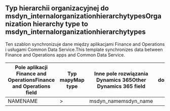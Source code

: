 ## <a name="organization-hierarchy-type-to-msdyn_internalorganizationhierarchytypes"></a><span data-ttu-id="0b49e-101">Typ hierarchii organizacyjnej do msdyn_internalorganizationhierarchytypes</span><span class="sxs-lookup"><span data-stu-id="0b49e-101">Organization hierarchy type to msdyn_internalorganizationhierarchytypes</span></span>

<span data-ttu-id="0b49e-102">Ten szablon synchronizuje dane między aplikacjami Finance and Operations i usługami Common Data Service.</span><span class="sxs-lookup"><span data-stu-id="0b49e-102">This template synchronizes data between Finance and Operations apps and Common Data Service.</span></span>

<span data-ttu-id="0b49e-103">Pole aplikacji Finance and Operations</span><span class="sxs-lookup"><span data-stu-id="0b49e-103">Finance and Operations field</span></span> | <span data-ttu-id="0b49e-104">Typ mapy</span><span class="sxs-lookup"><span data-stu-id="0b49e-104">Map type</span></span> | <span data-ttu-id="0b49e-105">Inne pole rozwiązania Dynamics 365</span><span class="sxs-lookup"><span data-stu-id="0b49e-105">Other Dynamics 365 field</span></span> | <span data-ttu-id="0b49e-106">Wartość domyślna</span><span class="sxs-lookup"><span data-stu-id="0b49e-106">Default value</span></span>
---|---|---|---
<span data-ttu-id="0b49e-107">NAME</span><span class="sxs-lookup"><span data-stu-id="0b49e-107">NAME</span></span> | > | <span data-ttu-id="0b49e-108">msdyn_name</span><span class="sxs-lookup"><span data-stu-id="0b49e-108">msdyn_name</span></span> | 
